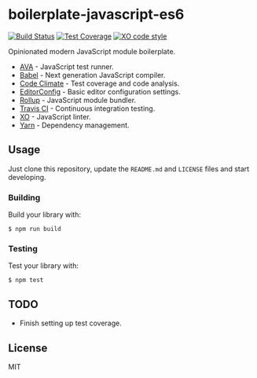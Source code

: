 # boilerplate-javascript-es6

[![Build Status](https://travis-ci.org/kflorence/boilerplate-javascript-es6.svg?branch=master)](https://travis-ci.org/kflorence/boilerplate-javascript-es6) [![Test Coverage](https://codeclimate.com/github/kflorence/boilerplate-javascript-es6/badges/coverage.svg)](https://codeclimate.com/github/kflorence/boilerplate-javascript-es6/coverage) [![XO code style](https://img.shields.io/badge/code_style-XO-5ed9c7.svg)](https://github.com/sindresorhus/xo)

Opinionated modern JavaScript module boilerplate.

* [AVA](https://github.com/avajs/ava) - JavaScript test runner.
* [Babel](https://babeljs.io) - Next generation JavaScript compiler.
* [Code Climate](https://codeclimate.com) - Test coverage and code analysis.
* [EditorConfig](http://editorconfig.org) - Basic editor configuration settings.
* [Rollup](https://rollupjs.org/) - JavaScript module bundler.
* [Travis CI](https://travis-ci.org) - Continuous integration testing.
* [XO](https://github.com/sindresorhus/xo) - JavaScript linter.
* [Yarn](https://yarnpkg.com) - Dependency management.

## Usage

Just clone this repository, update the `README.md` and `LICENSE` files and start developing.

### Building

Build your library with:

```shell
$ npm run build
```

### Testing

Test your library with:

```
$ npm test
```

## TODO

* Finish setting up test coverage.

## License

MIT
